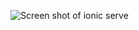 ![Screen shot of ionic serve](ionic4-start-a2_ionic_serve_with_web_console_Screenshot_2019-12-04.png)
